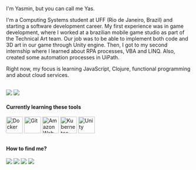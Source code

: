<link rel="stylesheet" href="https://cdn.jsdelivr.net/gh/devicons/devicon@v2.14.0/devicon.min.css">
<p>I'm Yasmin, but you can call me Yas.</p>
<p>I'm a Computing Systems student at UFF (Rio de Janeiro, Brazil) and starting a software development career. My first experience was in game development, where I worked at a brazilian mobile game studio as part of the Technical Art team. Our job was to be able to implement both code and 3D art in our game through Unity engine. Then, I got to my second internship where I learned about RPA processes, VBA and LINQ. Also, created some automation processes in UiPath.</p>
<p>Right now, my focus is learning JavaScript, Clojure, functional programming and about cloud services.</p>

<br />

<img src="https://github-readme-stats.vercel.app/api/top-langs/?username=yasrivera&layout=compact&theme=omni&bg_color=00000000">
<img src="https://github-readme-stats.vercel.app/api?username=yasrivera&count_private=true&show_icons=true&theme=omni&bg_color=00000000">

  
<div>
  <h4>Currently learning these tools</h4>
  <img src="https://cdn.jsdelivr.net/gh/devicons/devicon/icons/docker/docker-original.svg" alt= "Docker" width="45px" height="45px"/>
  <img src="https://cdn.jsdelivr.net/gh/devicons/devicon/icons/git/git-original.svg" alt= "Git" width="45px" height="45px"/>
  <img src="https://cdn.jsdelivr.net/gh/devicons/devicon/icons/amazonwebservices/amazonwebservices-original.svg" alt= "Amazon Web Services" width="45px" height="45px"/>
  <img src="https://cdn.jsdelivr.net/gh/devicons/devicon/icons/kubernetes/kubernetes-plain.svg" alt= "Kubernetes" width="45px" height="45px"/>
  <img src="https://cdn.jsdelivr.net/gh/devicons/devicon/icons/unity/unity-original.svg" alt= "Unity" width="45px" height="45px"/>
</div>

## 

#### How to find me?
<div align="left">
  <a href="https://instagram.com/yasrvie" target="_blank"><img src="https://img.shields.io/badge/Instagram-E4405F?style=for-the-badge&logo=instagram&logoColor=white"/></a>
  <a href="https://t.me/yasrivera" target="_blank"><img src="https://img.shields.io/badge/Telegram-2CA5E0?style=for-the-badge&logo=telegram&logoColor=white"/></a>
  <a href="https://twitter.com/yasrvie" target="_blank"><img src="https://img.shields.io/badge/Twitter-1DA1F2?style=for-the-badge&logo=twitter&logoColor=white"/></a>
  <a href="https://www.linkedin.com/in/yasrivera/" target="_blank"><img src="https://img.shields.io/badge/LinkedIn-0077B5?style=for-the-badge&logo=linkedin&logoColor=white"/></a>
 </div>
